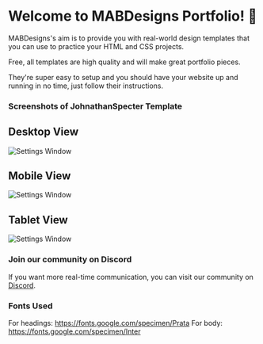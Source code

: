 

# Welcome to MABDesigns Portfolio! 👋

MABDesigns's aim is to provide you with real-world design templates that you can use to practice your HTML and CSS projects. 

Free, all templates are high quality and will make great portfolio pieces.


They're super easy to setup and you should have your website up and running in no time, just follow their instructions.

### Screenshots of JohnathanSpecter Template

## Desktop View
![Settings Window](https://raw.github.com/MABDesigns/web-dev-portfolio/main/Design/Landing%20Page%20-%20Desktop%20View.png)
## Mobile View
![Settings Window](https://raw.github.com/MABDesigns/web-dev-portfolio/main/Design/Landing%20Page%20-%20Mobile%20View.png)
## Tablet View
![Settings Window](https://raw.github.com/MABDesigns/web-dev-portfolio/main/Design/Landing%20Page%20-%20Tablet%20View.png)
### Join our community on Discord

If you want more real-time communication, you can visit our community on [Discord](https://discord.gg/5tJjhTuqfF). 

### Fonts Used

For headings: https://fonts.google.com/specimen/Prata
For body: https://fonts.google.com/specimen/Inter
